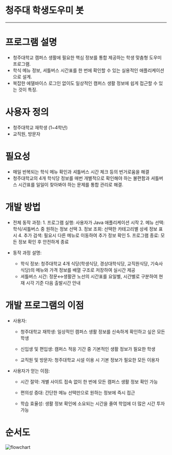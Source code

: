 # 청주대 학생도우미 봇

---
# 프로그램 설명


- 청주대학교 캠퍼스 생활에 필요한 핵심 정보를 통합 제공하는 학생 맞춤형 도우미 프로그램.
- 학식 메뉴 정보, 셔틀버스 시간표를 한 번에 확인할 수 있는 실용적인 애플리케이션으로 설계.
- 복잡한 에델바이스 로그인 없이도 일상적인 캠퍼스 생활 정보에 쉽게 접근할 수 있는 것이 특징.

# 사용자 정의


- 청주대학교 재학생 (1~4학년)
- 교직원, 방문자


# 필요성


- 매일 반복되는 학식 메뉴 확인과 셔틀버스 시간 체크 등의 번거로움을 해결
- 청주대학교의 4개 학식당 정보를 매번 개별적으로 확인해야 하는 불편함과 셔틀버스 시간표를 일일이 찾아봐야 하는 문제를 통합 관리로 해결.


# 개발 방법


- 전체 동작 과정:
		1. 프로그램 실행: 사용자가 Java 애플리케이션 시작
		2. 메뉴 선택: 학식/셔틀버스 중 원하는 정보 선택
		3. 정보 조회: 선택한 카테고리별 상세 정보 표시
		4. 추가 검색: 필요시 다른 메뉴로 이동하여 추가 정보 확인
		5. 프로그램 종료: 모든 정보 확인 후 안전하게 종료

- 동작 과정 설명:
	- 학식 정보: 청주대학교 4개 식당(학생식당, 경상대학식당, 교직원식당, 기숙사식당)의 메뉴와 가격 정보를 배열 구조로 저장하여 실시간 제공
	- 셔틀버스 시간: 정문↔생활관 노선의 시간표를 요일별, 시간별로 구분하여 현재 시각 기준 다음 출발시간 안내


# 개발 프로그램의 이점


- 사용자:
	- 청주대학교 재학생: 일상적인 캠퍼스 생활 정보를 신속하게 확인하고 싶은 모든 학생

	- 신입생 및 편입생: 캠퍼스 적응 기간 중 기본적인 생활 정보가 필요한 학생

	- 교직원 및 방문자: 청주대학교 시설 이용 시 기본 정보가 필요한 모든 이용자


- 사용자가 얻는 이점:
	- 시간 절약: 개별 사이트 접속 없이 한 번에 모든 캠퍼스 생활 정보 확인 가능

	- 편의성 증대: 간단한 메뉴 선택만으로 원하는 정보에 즉시 접근

	- 학습 효율성: 생활 정보 확인에 소요되는 시간을 줄여 학업에 더 많은 시간 투자 가능

 # 순서도
 
 ![flowchart](https://github.com/user-attachments/assets/c2a813cb-43a6-4267-b18f-832f145e3034)

 

